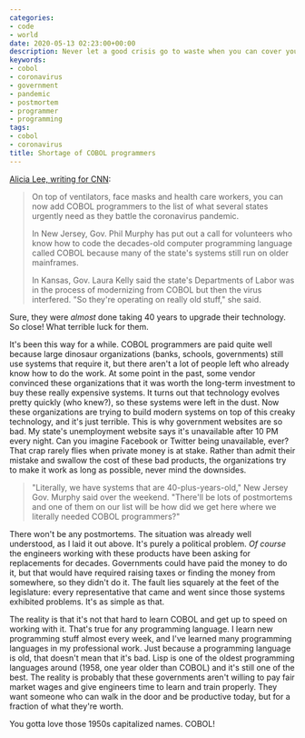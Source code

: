 ```yaml
---
categories:
- code
- world
date: 2020-05-13 02:23:00+00:00
description: Never let a good crisis go to waste when you can cover your ass.
keywords:
- cobol
- coronavirus
- government
- pandemic
- postmortem
- programmer
- programming
tags:
- cobol
- coronavirus
title: Shortage of COBOL programmers
---
```


[Alicia Lee, writing for CNN](https://www.cnn.com/2020/04/08/business/coronavirus-cobol-programmers-new-jersey-trnd/index.html):

> On top of ventilators, face masks and health care workers, you can now add COBOL programmers to the list of what several states urgently need as they battle the coronavirus pandemic.
>
> In New Jersey, Gov. Phil Murphy has put out a call for volunteers who know how to code the decades-old computer programming language called COBOL because many of the state's systems still run on older mainframes.
>
> In Kansas, Gov. Laura Kelly said the state's Departments of Labor was in the process of modernizing from COBOL but then the virus interfered. "So they're operating on really old stuff," she said.

Sure, they were _almost_ done taking 40 years to upgrade their technology. So close! What terrible luck for them.

It's been this way for a while. COBOL programmers are paid quite well because large dinosaur organizations (banks, schools, governments) still use systems that require it, but there aren't a lot of people left who already know how to do the work. At some point in the past, some vendor convinced these organizations that it was worth the long-term investment to buy these really expensive systems. It turns out that technology evolves pretty quickly (who knew?), so these systems were left in the dust. Now these organizations are trying to build modern systems on top of this creaky technology, and it's just terrible. This is why government websites are so bad. My state's unemployment website says it's unavailable after 10 PM every night. Can you imagine Facebook or Twitter being unavailable, ever? That crap rarely flies when private money is at stake. Rather than admit their mistake and swallow the cost of these bad products, the organizations try to make it work as long as possible, never mind the downsides.

> "Literally, we have systems that are 40-plus-years-old," New Jersey Gov. Murphy said over the weekend. "There'll be lots of postmortems and one of them on our list will be how did we get here where we literally needed COBOL programmers?"

There won't be any postmortems. The situation was already well understood, as I laid it out above. It's purely a political problem. _Of course_ the engineers working with these products have been asking for replacements for decades. Governments could have paid the money to do it, but that would have required raising taxes or finding the money from somewhere, so they didn't do it. The fault lies squarely at the feet of the legislature: every representative that came and went since those systems exhibited problems. It's as simple as that.

The reality is that it's not that hard to learn COBOL and get up to speed on working with it. That's true for any programming language. I learn new programming stuff almost every week, and I've learned many programming languages in my professional work. Just because a programming language is old, that doesn't mean that it's bad. Lisp is one of the oldest programming languages around (1958, one year older than COBOL) and it's still one of the best. The reality is probably that these governments aren't willing to pay fair market wages and give engineers time to learn and train properly. They want someone who can walk in the door and be productive today, but for a fraction of what they're worth.

You gotta love those 1950s capitalized names. COBOL!
